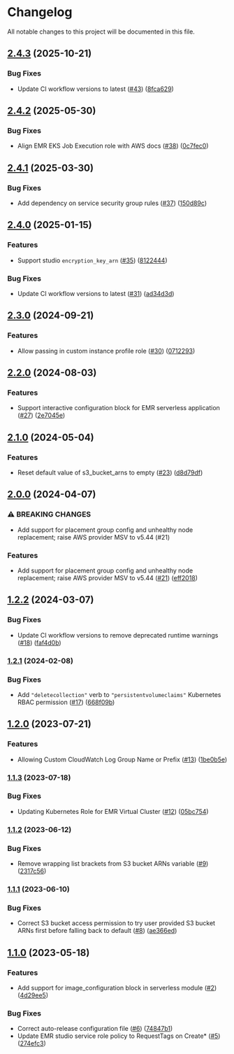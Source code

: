 # Changelog

All notable changes to this project will be documented in this file.

## [2.4.3](https://github.com/terraform-aws-modules/terraform-aws-emr/compare/v2.4.2...v2.4.3) (2025-10-21)

### Bug Fixes

* Update CI workflow versions to latest ([#43](https://github.com/terraform-aws-modules/terraform-aws-emr/issues/43)) ([8fca629](https://github.com/terraform-aws-modules/terraform-aws-emr/commit/8fca629fe1e817a7ec9d5f41e01ca23f2357f4f9))

## [2.4.2](https://github.com/terraform-aws-modules/terraform-aws-emr/compare/v2.4.1...v2.4.2) (2025-05-30)


### Bug Fixes

* Align EMR EKS Job Execution role with AWS docs ([#38](https://github.com/terraform-aws-modules/terraform-aws-emr/issues/38)) ([0c7fec0](https://github.com/terraform-aws-modules/terraform-aws-emr/commit/0c7fec0f78534e20c64fb14120d49af8efc335bb))

## [2.4.1](https://github.com/terraform-aws-modules/terraform-aws-emr/compare/v2.4.0...v2.4.1) (2025-03-30)


### Bug Fixes

* Add dependency on service security group rules ([#37](https://github.com/terraform-aws-modules/terraform-aws-emr/issues/37)) ([150d89c](https://github.com/terraform-aws-modules/terraform-aws-emr/commit/150d89c2b471376190e59adac10b99b0cdfa212d))

## [2.4.0](https://github.com/terraform-aws-modules/terraform-aws-emr/compare/v2.3.0...v2.4.0) (2025-01-15)


### Features

* Support studio `encryption_key_arn` ([#35](https://github.com/terraform-aws-modules/terraform-aws-emr/issues/35)) ([8122444](https://github.com/terraform-aws-modules/terraform-aws-emr/commit/81224444712633533d40dc951e888357a46ffe57))


### Bug Fixes

* Update CI workflow versions to latest ([#31](https://github.com/terraform-aws-modules/terraform-aws-emr/issues/31)) ([ad34d3d](https://github.com/terraform-aws-modules/terraform-aws-emr/commit/ad34d3d55581d51dff978d936d8ebc261f39e646))

## [2.3.0](https://github.com/terraform-aws-modules/terraform-aws-emr/compare/v2.2.0...v2.3.0) (2024-09-21)


### Features

* Allow passing in custom instance profile role ([#30](https://github.com/terraform-aws-modules/terraform-aws-emr/issues/30)) ([0712293](https://github.com/terraform-aws-modules/terraform-aws-emr/commit/0712293bce835f099d5bc43e45320bc23eb5eacd))

## [2.2.0](https://github.com/terraform-aws-modules/terraform-aws-emr/compare/v2.1.0...v2.2.0) (2024-08-03)


### Features

* Support interactive configuration block for EMR serverless application ([#27](https://github.com/terraform-aws-modules/terraform-aws-emr/issues/27)) ([2e7045e](https://github.com/terraform-aws-modules/terraform-aws-emr/commit/2e7045e99ee36bb93be4036388f01bbf4fcdbcdd))

## [2.1.0](https://github.com/terraform-aws-modules/terraform-aws-emr/compare/v2.0.0...v2.1.0) (2024-05-04)


### Features

* Reset default value of s3_bucket_arns to empty ([#23](https://github.com/terraform-aws-modules/terraform-aws-emr/issues/23)) ([d8d79df](https://github.com/terraform-aws-modules/terraform-aws-emr/commit/d8d79df4dfe1c590c369ebb939a9e262de6cd42a))

## [2.0.0](https://github.com/terraform-aws-modules/terraform-aws-emr/compare/v1.2.2...v2.0.0) (2024-04-07)


### ⚠ BREAKING CHANGES

* Add support for placement group config and unhealthy node replacement; raise AWS provider MSV to v5.44 (#21)

### Features

* Add support for placement group config and unhealthy node replacement; raise AWS provider MSV to v5.44 ([#21](https://github.com/terraform-aws-modules/terraform-aws-emr/issues/21)) ([eff2018](https://github.com/terraform-aws-modules/terraform-aws-emr/commit/eff2018e7aeffdd260c21b9251275fa8342c34de))

## [1.2.2](https://github.com/terraform-aws-modules/terraform-aws-emr/compare/v1.2.1...v1.2.2) (2024-03-07)


### Bug Fixes

* Update CI workflow versions to remove deprecated runtime warnings ([#18](https://github.com/terraform-aws-modules/terraform-aws-emr/issues/18)) ([faf4d0b](https://github.com/terraform-aws-modules/terraform-aws-emr/commit/faf4d0bfc218bc70d2124bed5e52780bb0856c2d))

### [1.2.1](https://github.com/terraform-aws-modules/terraform-aws-emr/compare/v1.2.0...v1.2.1) (2024-02-08)


### Bug Fixes

* Add `"deletecollection"` verb to `"persistentvolumeclaims"` Kubernetes RBAC permission ([#17](https://github.com/terraform-aws-modules/terraform-aws-emr/issues/17)) ([668f09b](https://github.com/terraform-aws-modules/terraform-aws-emr/commit/668f09bcb2eb3dbac1be59648f00a4a7acbf832f))

## [1.2.0](https://github.com/terraform-aws-modules/terraform-aws-emr/compare/v1.1.3...v1.2.0) (2023-07-21)


### Features

* Allowing Custom CloudWatch Log Group Name or Prefix ([#13](https://github.com/terraform-aws-modules/terraform-aws-emr/issues/13)) ([1be0b5e](https://github.com/terraform-aws-modules/terraform-aws-emr/commit/1be0b5e325f6ac458773c7eddc469397b57795a5))

### [1.1.3](https://github.com/terraform-aws-modules/terraform-aws-emr/compare/v1.1.2...v1.1.3) (2023-07-18)


### Bug Fixes

* Updating Kubernetes Role for EMR Virtual Cluster ([#12](https://github.com/terraform-aws-modules/terraform-aws-emr/issues/12)) ([05bc754](https://github.com/terraform-aws-modules/terraform-aws-emr/commit/05bc754beddd0156271f05ccfd8702b9a6ba07b2))

### [1.1.2](https://github.com/terraform-aws-modules/terraform-aws-emr/compare/v1.1.1...v1.1.2) (2023-06-12)


### Bug Fixes

* Remove wrapping list brackets from S3 bucket ARNs variable ([#9](https://github.com/terraform-aws-modules/terraform-aws-emr/issues/9)) ([2317c56](https://github.com/terraform-aws-modules/terraform-aws-emr/commit/2317c56f9b6715224af6eba4e7fe54ec0f0d4217))

### [1.1.1](https://github.com/terraform-aws-modules/terraform-aws-emr/compare/v1.1.0...v1.1.1) (2023-06-10)


### Bug Fixes

* Correct S3 bucket access permission to try user provided S3 bucket ARNs first before falling back to default ([#8](https://github.com/terraform-aws-modules/terraform-aws-emr/issues/8)) ([ae366ed](https://github.com/terraform-aws-modules/terraform-aws-emr/commit/ae366ed81939a06a00c843edbf01097edee2353a))

## [1.1.0](https://github.com/terraform-aws-modules/terraform-aws-emr/compare/v1.0.0...v1.1.0) (2023-05-18)


### Features

* Add support for image_configuration block in serverless module ([#2](https://github.com/terraform-aws-modules/terraform-aws-emr/issues/2)) ([4d29ee5](https://github.com/terraform-aws-modules/terraform-aws-emr/commit/4d29ee518322bffe48a3bc6fb096b3fe929b4eb0))


### Bug Fixes

* Correct auto-release configuration file ([#6](https://github.com/terraform-aws-modules/terraform-aws-emr/issues/6)) ([74847b1](https://github.com/terraform-aws-modules/terraform-aws-emr/commit/74847b1dce3058d43e0a50affcf03fefee06a236))
* Update EMR studio service role policy to RequestTags on Create* ([#5](https://github.com/terraform-aws-modules/terraform-aws-emr/issues/5)) ([274efc3](https://github.com/terraform-aws-modules/terraform-aws-emr/commit/274efc33cb7b251778019a66e9eed62b58722c8b))
